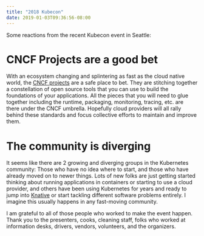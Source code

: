 ```yaml
---
title: "2018 Kubecon"
date: 2019-01-03T09:36:56-08:00
---
```


Some reactions from the recent Kubecon event in Seattle:

# CNCF Projects are a good bet

With an ecosystem changing and splintering as fast as the cloud native world, the [CNCF projects](https://www.cncf.io/projects/) are a safe place to bet. They are stitching together a constellation of open source tools that you can use to build the foundations of your applications. All the pieces that you will need to glue together including the runtime, packaging, monitoring, tracing, etc. are there under the CNCF umbrella. Hopefully cloud providers will all rally behind these standards and focus collective efforts to maintain and improve them.

# The community is diverging

It seems like there are 2 growing and diverging groups in the Kubernetes community: Those who have no idea where to start, and those who have already moved on to newer things. Lots of new folks are just getting started thinking about running applications in containers or starting to use a cloud provider, and others have been using Kubernetes for years and ready to jump into [Knative](https://github.com/knative/) or start tackling different software problems entirely. I imagine this usually happens in any fast-moving community.

I am grateful to all of those people who worked to make the event happen. Thank you to the presenters, cooks, cleaning staff, folks who worked at information desks, drivers, vendors, volunteers, and the organizers.
